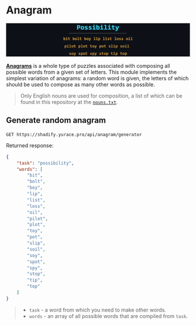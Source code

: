 # Anagram

<p align="center"><img src="../images/anagram.png" alt="Anagram"/></p>

[**Anagrams**](<https://en.wikipedia.org/wiki/Anagrams_(game)>) is a whole type of puzzles associated with composing all possible words from a given set of letters. This module implements the simplest variation of anagrams: a random word is given, the letters of which should be used to compose as many other words as possible.

> Only English nouns are used for composition, a list of which can be found in this repository at the [`nouns.txt`](https://github.com/cheatsnake/shadify/blob/master/data/nouns.txt).

## Generate random anagram

```nginx
GET https://shadify.yurace.pro/api/anagram/generator
```

Returned response:

```json
{
    "task": "possibility",
    "words": [
        "bit",
        "bolt",
        "boy",
        "lip",
        "list",
        "loss",
        "oil",
        "pilot",
        "plot",
        "toy",
        "pot",
        "slip",
        "soil",
        "soy",
        "spot",
        "spy",
        "stop",
        "tip",
        "top"
    ]
}
```

> -   `task` - a word from which you need to make other words. <br>
> -   `words` - an array of all possible words that are compiled from `task`.
